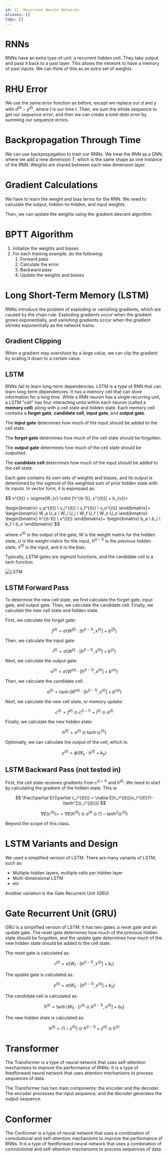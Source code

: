 ```yaml
---
id: 11. Recurrent Neural Networks
aliases: []
tags: []
---
```


# RNNs

RNNs have an extra type of unit: a recurrent hidden unit. They take output and pass it back to a past layer. This allows the network to have a memory of past inputs. We can think of this as an extra set of weights.

# RHU Error

We use the same error function as before, except we replace our $d$ and $y$ with $d^(t)-y^(t)$, where $t$ is our time t. Then, we sum the whole sequence to get our _sequence error_, and then we can create a _total data error_ by summing our sequence errors.

# Backpropagation Through Time

We can use backpropagation to train our RNNs. We treat the RNN as a DNN, where we add a new dimension T, which is the same shape as one instance of the RNN. Weights are shared between each new dimension layer.

# Gradient Calculations

We have to learn the weight and bias terms for the RNN. We need to calculate the output, hidden-to-hidden, and input weights.

Then, we can update the weights using the gradient descent algorithm.

# BPTT Algorithm

1. Initialize the weights and biases
2. For each training example, do the following:
   1. Forward pass
   2. Calculate the error
   3. Backward pass
   4. Update the weights and biases

# Long Short-Term Memory (LSTM)

RNNs introduce the problem of exploding or vanishing gradients, which are caused by the chain rule. Exploding gradients occur when the gradient grows exponentially, and vanishing gradients occur when the gradient shrinks exponentially as the network trains.

## Gradient Clipping

When a gradient may overshoot by a large value, we can clip the gradient by scaling it down to a certain value.

## LSTM

RNNs fail to learn long-term dependencies. LSTM is a type of RNN that can learn long-term dependencies. It has a memory cell that can store information for a long time. While a RNN neuron has a single recurring unit, a LSTM "cell" has four interacting units within each neuron (called a **memory cell**) along with a cell state and hidden state. Each memory cell contains a **forget gate**, **candidate cell**, **input gate**, and **output gate**.

The **input gate** determines how much of the input should be added to the cell state.

The **forget gate** determines how much of the cell state should be forgotten.

The **output gate** determines how much of the cell state should be outputted.

The **candidate cell** determines how much of the input should be added to the cell state.

Each gate contains its own sets of weights and biases, and its output is determined by the sigmoid of the weighted sum of prior hidden state with its inputs. In vector form, it is expressed as:

$$
v^{(t)} = \sigma(W_{v} \cdot [h^{(t-1)}, x^{(t)}] + b_{v})=

\begin{bmatrix}
      v_a^{(t)} \\
      v_i^{(t)} \\
      v_f^{(t)} \\
      v_o^{(t)}
\end{bmatrix}=
\begin{bmatrix}
      W_a   U_a \\
      W_i   U_i \\
      W_f   U_f \\
      W_o   U_o
\end{bmatrix}
\begin{bmatrix}
      h^{(t-1)} \\
      x^{(t)}
\end{bmatrix}+
\begin{bmatrix}
      b_a \\
      b_i \\
      b_f \\
      b_o
\end{bmatrix}
$$

where $v^{(t)}$ is the output of the gate, $W$ is the weight matrix for the hidden state, $U$ is the weight matrix for the input, $h^{(t-1)}$ is the previous hidden state, $x^{(t)}$ is the input, and $b$ is the bias.

Typically, LSTM gates are sigmoid functions, and the candidate cell is a tanh function.

![LSTM](lstm_cell.png)

## LSTM Forward Pass

To determine the new cell state, we first calculate the forget gate, input gate, and output gate. Then, we calculate the candidate cell. Finally, we calculate the new cell state and hidden state.

First, we calculate the forget gate:

$$
f^{(t)} = \sigma(W^{(f)} \cdot [h^{(t-1)}, x^{(t)}] + b^{(f)})
$$

Then, we calculate the input gate:

$$
i^{(t)} = \sigma(W^{(i)} \cdot [h^{(t-1)}, x^{(t)}] + b^{(i)})
$$

Next, we calculate the output gate:

$$
o^{(t)} = \sigma(W^{(o)} \cdot [h^{(t-1)}, x^{(t)}] + b^{(o)})
$$

Then, we calculate the candidate cell:

$$
a^{(t)} = \tanh(W^{(a)} \cdot [h^{(t-1)}, x^{(t)}] + b^{(a)})
$$

Next, we calculate the new cell state, or memory update:

$$
c^{(t)} = f^{(t)} \odot c^{(t-1)} + i^{(t)} \odot a^{(t)}
$$

Finally, we calculate the new hidden state:

$$
h^{(t)} = o^{(t)} \odot \tanh(c^{(t)})
$$

Optionally, we can calculate the output of the cell, which is:

$$
y^{(t)} = \phi(W_y \cdot h^{(t)} + b_y)
$$

## LSTM Backward Pass (not tested in)

First, the cell state receives gradients from $c^{(t+1)}$ and $h^{(t)}$. We need to start by calculating the gradient of the hidden state. This is:

$$
\frac{\partial E}{\partial c_i^{(t)}} = \nabla E(h_i^{(t)})o_i^{(t)}(1-\tanh^2(c_i^{(t)}))
$$

$$
\nabla E(c^{(t)})+=\nabla E(h^{(t)})\odot o^{(t)}\odot (1-\tanh^2(c^{(t)})
$$

Beyond the scope of this class.

# LSTM Variants and Design

We used a simplified version of LSTM. There are many variants of LSTM, such as:

- Multiple hidden layers, multiple cells per hidden layer
- Multi-dimensional LSTM
- etc

Another variation is the Gate Recurrent Unit (GRU)

# Gate Recurrent Unit (GRU)

GRU is a simplified version of LSTM. It has two gates: a reset gate and an update gate. The reset gate determines how much of the previous hidden state should be forgotten, and the update gate determines how much of the new hidden state should be added to the cell state.

The reset gate is calculated as:

$$
r^{(t)} = \sigma(W_r \cdot [h^{(t-1)}, x^{(t)}] + b_r)
$$

The update gate is calculated as:

$$
z^{(t)} = \sigma(W_z \cdot [h^{(t-1)}, x^{(t)}] + b_z)
$$

The candidate cell is calculated as:

$$
\tilde{h}^{(t)} = \tanh(W_h \cdot [r^{(t)} \odot h^{(t-1)}, x^{(t)}] + b_h)
$$

The new hidden state is calculated as:

$$
h^{(t)} = (1-z^{(t)}) \odot h^{(t-1)} + z^{(t)} \odot \tilde{h}^{(t)}
$$

# Transformer

The Transformer is a type of neural network that uses self-attention mechanisms to improve the performance of RNNs. It is a type of feedforward neural network that uses attention mechanisms to process sequences of data.

The Transformer has two main components: the encoder and the decoder. The encoder processes the input sequence, and the decoder generates the output sequence.

# Conformer

The Conformer is a type of neural network that uses a combination of convolutional and self-attention mechanisms to improve the performance of RNNs. It is a type of feedforward neural network that uses a combination of convolutional and self-attention mechanisms to process sequences of data.
